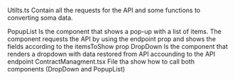 Utilts.ts
  Contain all the requests for the API and some functions to converting soma data.
  
PopupList
  Is the component that shows a pop-up with a list of items.
  The component requests the API by using the endpoint prop and shows the fields according to the itemsToShow prop
DropDown
  Is the component that renders a dropdown with data restored from API accounding  to the API endpoint
ContractManagment.tsx
  File tha show how to call both components (DropDown and PopupList)
